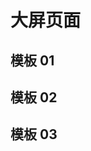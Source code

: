 # 大屏页面

## 模板 01
<PageLoader page="dv-01" local="dv-01" :options="{target:'parent', lock:true}"></PageLoader>


## 模板 02
<PageLoader page="dv-02" local="dv-02" :options="{target:'parent', lock:true}"></PageLoader>

## 模板 03
<PageLoader page="dv-03" local="dv-03" :options="{target:'parent', lock:true}"></PageLoader>
